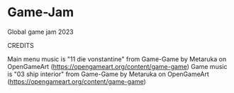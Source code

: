 # Game-Jam
Global game jam 2023

CREDITS

Main menu music is "11 die vonstantine" from Game-Game by Metaruka on OpenGameArt (https://opengameart.org/content/game-game)
Game music is "03 ship interior" from Game-Game by Metaruka on OpenGameArt (https://opengameart.org/content/game-game)
